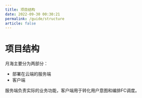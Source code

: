 ```yaml
---
title: 项目结构
date: 2022-09-30 00:30:21
permalink: /guide/structure
article: false
---
```


# 项目结构

月海主要分为两部分：

+ 部署在云端的服务端
+ 客户端

服务端负责实际的业务功能，客户端用于转化用户意图和编排FC调度。